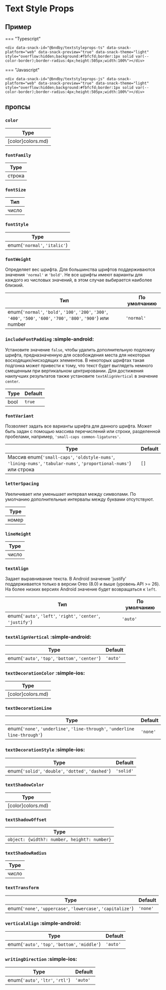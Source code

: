 # Text Style Props

## Пример

=== "Typescript"

    <div data-snack-id="@bndby/textstyleprops-ts" data-snack-platform="web" data-snack-preview="true" data-snack-theme="light" style="overflow:hidden;background:#fbfcfd;border:1px solid var(--color-border);border-radius:4px;height:505px;width:100%"></div>

=== "Javascript"

    <div data-snack-id="@bndby/textstyleprops-js" data-snack-platform="web" data-snack-preview="true" data-snack-theme="light" style="overflow:hidden;background:#fbfcfd;border:1px solid var(--color-border);border-radius:4px;height:505px;width:100%"></div>

## пропсы

### `color`

| Type              |
| ----------------- |
| [color]colors.md) |

### `fontFamily`

| Type   |
| ------ |
| строка |

### `fontSize`

| Тип   |
| ----- |
| число |

### `fontStyle`

| Type                         |
| ---------------------------- |
| enum(`'normal'`, `'italic'`) |

### `fontWeight`

Определяет вес шрифта. Для большинства шрифтов поддерживаются значения `'normal'` и `'bold'`. Не все шрифты имеют варианты для каждого из числовых значений, в этом случае выбирается наиболее близкий.

| Тип                                                                                                                    | По умолчанию |
| ---------------------------------------------------------------------------------------------------------------------- | ------------ |
| enum(`'normal'`, `'bold'`, `'100'`, `'200'`, `'300'`, `'400'`, `'500'`, `'600'`, `'700'`, `'800'`, `'900'`) или number | `'normal'`   |

### `includeFontPadding` :simple-android:

Установите значение `false`, чтобы удалить дополнительную подложку шрифта, предназначенную для освобождения места для некоторых восходящих/нисходящих элементов. В некоторых шрифтах такая подгонка может привести к тому, что текст будет выглядеть немного смещенным при вертикальном центрировании. Для достижения наилучших результатов также установите `textAlignVertical` в значение `center`.

| Type | Default |
| ---- | ------- |
| bool | `true`  |

### `fontVariant`

Позволяет задать все варианты шрифта для данного шрифта. Может быть задан с помощью массива перечислений или строки, разделенной пробелами, например, `'small-caps common-ligatures'`.

| Type                                                                                                                | Default |
| ------------------------------------------------------------------------------------------------------------------- | ------- |
| Массив enum(`'small-caps'`, `'oldstyle-nums'`, `'lining-nums'`, `'tabular-nums'`, `'proportional-nums'`) или строка | `[]`    |

### `letterSpacing`

Увеличивает или уменьшает интервал между символами. По умолчанию дополнительные интервалы между буквами отсутствуют.

| Type  |
| ----- |
| номер |

### `lineHeight`

| Type  |
| ----- |
| число |

### `textAlign`

Задает выравнивание текста. В Android значение 'justify' поддерживается только в версии Oreo (8.0) и выше (уровень API >= 26). На более низких версиях Android значение будет возвращаться к `left`.

| Тип                                                          | По умолчанию |
| ------------------------------------------------------------ | ------------ |
| enum(`'auto'`, `'left'`, `'right'`, `'center'`, `'justify'`) | `'auto'`     |

### `textAlignVertical` :simple-android:

| Type                                            | Default  |
| ----------------------------------------------- | -------- |
| enum(`'auto'`, `'top'`, `'bottom'`, `'center'`) | `'auto'` |

### `textDecorationColor` :simple-ios:

| Type              |
| ----------------- |
| [color]colors.md) |

### `textDecorationLine`

| Type                                                                        | Default  |
| --------------------------------------------------------------------------- | -------- |
| enum(`'none'`, `'underline'`, `'line-through'`, `'underline line-through'`) | `'none'` |

### `textDecorationStyle` :simple-ios:

| Type                                                | Default   |
| --------------------------------------------------- | --------- |
| enum(`'solid'`, `'double'`, `'dotted'`, `'dashed'`) | `'solid'` |

### `textShadowColor`

| Type              |
| ----------------- |
| [color]colors.md) |

### `textShadowOffset`

| Type                                        |
| ------------------------------------------- |
| `object: {width?: number, height?: number}` |

### `textShadowRadius`

| Type  |
| ----- |
| число |

### `textTransform`

| Type                                                         | Default  |
| ------------------------------------------------------------ | -------- |
| enum(`'none'`, `'uppercase'`, `'lowercase'`, `'capitalize'`) | `'none'` |

### `verticalAlign` :simple-android:

| Type                                            | Default  |
| ----------------------------------------------- | -------- |
| enum(`'auto'`, `'top'`, `'bottom'`, `'middle'`) | `'auto'` |

### `writingDirection` :simple-ios:

| Type                             | Default  |
| -------------------------------- | -------- |
| enum(`'auto'`, `'ltr'`, `'rtl'`) | `'auto'` |
